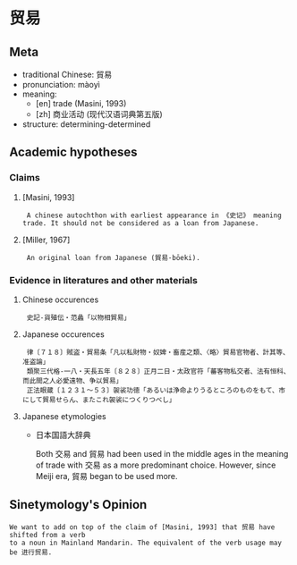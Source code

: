 # 贸易
## Meta
* traditional Chinese: 貿易
* pronunciation: màoyì
* meaning: 
   - [en] trade (Masini, 1993)
   - [zh] 商业活动 (现代汉语词典第五版)
* structure: determining-determined

## Academic hypotheses
### Claims
1. [Masini, 1993]

        A chinese autochthon with earliest appearance in 《史记》 meaning trade. It should not be considered as a loan from Japanese.

2. [Miller, 1967]

        An original loan from Japanese (貿易·bōeki).

### Evidence in literatures and other materials
1. Chinese occurences

        史記‐貨殖伝・范蠡「以物相貿易」
        
2. Japanese occurences

        律〔７１８〕賊盗・貿易条「凡以私財物・奴婢・畜産之類、〈略〉貿易官物者、計其等、准盗論」
        類聚三代格‐一八・天長五年〔８２８〕正月二日・太政官符「蕃客物私交者、法有恒科、而此間之人必愛遠物、争以貿易」
        正法眼蔵〔１２３１～５３〕袈裟功徳「あるいは浄命よりうるところのものをもて、市にして貿易せらん、またこれ袈裟につくりつべし」
        
3. Japanese etymologies
    - 日本国語大辞典
        
        Both 交易 and 貿易 had been used in the middle ages in the meaning of trade with 交易 as a more predominant choice.
        However, since Meiji era, 貿易 began to be used more.


## Sinetymology's Opinion

    We want to add on top of the claim of [Masini, 1993] that 贸易 have shifted from a verb
    to a noun in Mainland Mandarin. The equivalent of the verb usage may be 进行贸易. 
    
